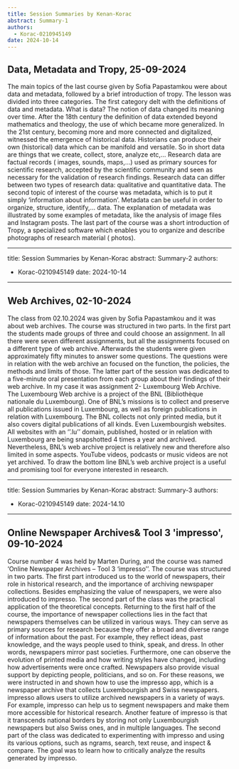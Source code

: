 ```yaml
---
title: Session Summaries by Kenan-Korac
abstract: Summary-1
authors:
  - Korac-0210945149
date: 2024-10-14
---
```


## Data, Metadata and Tropy, 25-09-2024
The main topics of the last course given by Sofia Papastamkou were about data and
metadata, followed by a brief introduction of tropy. The lesson was divided into three
categories. The first category delt with the definitions of data and metadata. What is data?
The notion of data changed its meaning over time. After the 18th century the definition of
data extended beyond mathematics and theology, the use of which became more
generalized. In the 21st century, becoming more and more connected and digitalized,
witnessed the emergence of historical data. Historians can produce their own (historical)
data which can be manifold and versatile. So in short data are things that we create,
collect, store, analyze etc,… Research data are factual records ( images, sounds,
maps,…) used as primary sources for scientific research, accepted by the scientific
community and seen as necessary for the validation of research findings. Research data
can differ between two types of research data: qualitative and quantitative data. The
second topic of interest of the course was metadata, which is to put it simply ‘information
about information’. Metadata can be useful in order to organize, structure, identify,…
data. The explanation of metadata was illustrated by some examples of metadata, like the
analysis of image files and Instagram posts.
The last part of the course was a short introduction of Tropy, a specialized software which
enables you to organize and describe photographs of research material ( photos).

---
title: Session Summaries by Kenan-Korac
abstract: Summary-2
authors:
  - Korac-0210945149
date: 2024-10-14
---

## Web Archives, 02-10-2024
The class from 02.10.2024 was given by Sofia Papastamkou and it was about web archives. The course was structured in two parts. In the first part the students made groups of three and could choose an assignment. In all there were seven different assignments, but all the assignments focused on a different type of web archive. Afterwards the students were given approximately fifty minutes to answer some questions. The questions were in relation with the web archive an focused on the function, the policies, the methods and limits of those. The latter part of the session was dedicated to a five-minute oral presentation from each group about their findings of their web archive. In my case it was assignment 2- Luxembourg Web Archive. The Luxembourg Web archive is a project of the BNL (Bibliothèque nationale du Luxembourg). One of BNL’s missions is to collect and preserve all publications issued in Luxembourg, as well as foreign publications in relation with Luxembourg. The BNL collects not only printed media, but it also covers digital publications of all kinds. Even Luxembourgish websites. All websites with an ‘’.lu’’ domain, published, hosted or in relation with Luxembourg are being snapshotted 4 times a year and archived. Nevertheless, BNL’s web archive project is relatively new and therefore also limited in some aspects. YouTube videos, podcasts or music videos are not yet archived. To draw the bottom line BNL’s web archive project is a useful and promising tool for everyone interested in research. 

---
title: Session Summaries by Kenan-Korac 
abstract: Summary-3
authors:
  - Korac-0210945149
date: 2024-14.10
---

## Online Newspaper Archives& Tool 3 'impresso', 09-10-2024
Course number 4 was held by Marten During, and the course was named ‘Online Newspaper Archives – Tool 3 ‘impresso’’. The course was structured in two parts. The first part introduced us to the world of newspapers, their role in historical research, and the importance of archiving newspaper collections. Besides emphasizing the value of newspapers, we were also introduced to impresso. 
The second part of the class was the practical application of the theoretical concepts. Returning to the first half of the course, the importance of newspaper collections lies in the fact that newspapers themselves can be utilized in various ways. They can serve as primary sources for research because they offer a broad and diverse range of information about the past. For example, they reflect ideas, past knowledge, and the ways people used to think, speak, and dress. In other words, newspapers mirror past societies. Furthermore, one can observe the evolution of printed media and how writing styles have changed, including how advertisements were once crafted. Newspapers also provide visual support by depicting people, politicians, and so on. For these reasons, we were instructed in and shown how to use the impresso app, which is a newspaper archive that collects Luxembourgish and Swiss newspapers. impresso allows users to utilize archived newspapers in a variety of ways. For example, impresso can help us to segment newspapers and make them more accessible for historical research. Another feature of impresso is that it transcends national borders by storing not only Luxembourgish newspapers but also Swiss ones, and in multiple languages.
The second part of the class was dedicated to experimenting with impresso and using its various options, such as ngrams, search, text reuse, and inspect & compare. The goal was to learn how to critically analyze the results generated by impresso.

